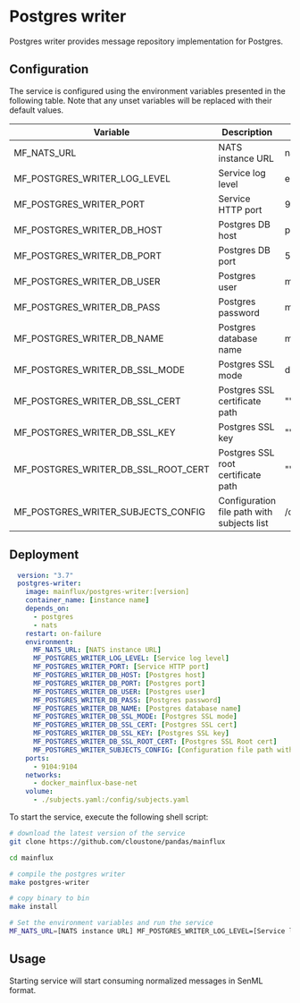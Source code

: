# Postgres writer

Postgres writer provides message repository implementation for Postgres.

## Configuration

The service is configured using the environment variables presented in the
following table. Note that any unset variables will be replaced with their
default values.

| Variable                             | Description                                 | Default                |
|--------------------------------------|---------------------------------------------|------------------------|
| MF_NATS_URL                          | NATS instance URL                           | nats://localhost:4222  |
| MF_POSTGRES_WRITER_LOG_LEVEL         | Service log level                           | error                  |
| MF_POSTGRES_WRITER_PORT              | Service HTTP port                           | 9104                   |
| MF_POSTGRES_WRITER_DB_HOST           | Postgres DB host                            | postgres               |
| MF_POSTGRES_WRITER_DB_PORT           | Postgres DB port                            | 5432                   |
| MF_POSTGRES_WRITER_DB_USER           | Postgres user                               | mainflux               |
| MF_POSTGRES_WRITER_DB_PASS           | Postgres password                           | mainflux               |
| MF_POSTGRES_WRITER_DB_NAME           | Postgres database name                      | messages               |
| MF_POSTGRES_WRITER_DB_SSL_MODE       | Postgres SSL mode                           | disabled               |
| MF_POSTGRES_WRITER_DB_SSL_CERT       | Postgres SSL certificate path               | ""                     |
| MF_POSTGRES_WRITER_DB_SSL_KEY        | Postgres SSL key                            | ""                     |
| MF_POSTGRES_WRITER_DB_SSL_ROOT_CERT  | Postgres SSL root certificate path          | ""                     |
| MF_POSTGRES_WRITER_SUBJECTS_CONFIG   | Configuration file path with subjects list  | /config/subjects.toml  |

## Deployment

```yaml
  version: "3.7"
  postgres-writer:
    image: mainflux/postgres-writer:[version]
    container_name: [instance name]
    depends_on:
      - postgres
      - nats
    restart: on-failure
    environment:
      MF_NATS_URL: [NATS instance URL]
      MF_POSTGRES_WRITER_LOG_LEVEL: [Service log level]
      MF_POSTGRES_WRITER_PORT: [Service HTTP port]
      MF_POSTGRES_WRITER_DB_HOST: [Postgres host]
      MF_POSTGRES_WRITER_DB_PORT: [Postgres port]
      MF_POSTGRES_WRITER_DB_USER: [Postgres user]
      MF_POSTGRES_WRITER_DB_PASS: [Postgres password]
      MF_POSTGRES_WRITER_DB_NAME: [Postgres database name]
      MF_POSTGRES_WRITER_DB_SSL_MODE: [Postgres SSL mode]
      MF_POSTGRES_WRITER_DB_SSL_CERT: [Postgres SSL cert]
      MF_POSTGRES_WRITER_DB_SSL_KEY: [Postgres SSL key]
      MF_POSTGRES_WRITER_DB_SSL_ROOT_CERT: [Postgres SSL Root cert]
      MF_POSTGRES_WRITER_SUBJECTS_CONFIG: [Configuration file path with subjects list]
    ports:
      - 9104:9104
    networks:
      - docker_mainflux-base-net
    volume:
      - ./subjects.yaml:/config/subjects.yaml
```

To start the service, execute the following shell script:

```bash
# download the latest version of the service
git clone https://github.com/cloustone/pandas/mainflux

cd mainflux

# compile the postgres writer
make postgres-writer

# copy binary to bin
make install

# Set the environment variables and run the service
MF_NATS_URL=[NATS instance URL] MF_POSTGRES_WRITER_LOG_LEVEL=[Service log level] MF_POSTGRES_WRITER_PORT=[Service HTTP port] MF_POSTGRES_WRITER_DB_HOST=[Postgres host] MF_POSTGRES_WRITER_DB_PORT=[Postgres port] MF_POSTGRES_WRITER_DB_USER=[Postgres user] MF_POSTGRES_WRITER_DB_PASS=[Postgres password] MF_POSTGRES_WRITER_DB_NAME=[Postgres database name] MF_POSTGRES_WRITER_DB_SSL_MODE=[Postgres SSL mode] MF_POSTGRES_WRITER_DB_SSL_CERT=[Postgres SSL cert] MF_POSTGRES_WRITER_DB_SSL_KEY=[Postgres SSL key] MF_POSTGRES_WRITER_DB_SSL_ROOT_CERT=[Postgres SSL Root cert] MF_POSTGRES_WRITER_SUBJECTS_CONFIG=[Configuration file path with subjects list] $GOBIN/mainflux-postgres-writer
```

## Usage

Starting service will start consuming normalized messages in SenML format.
